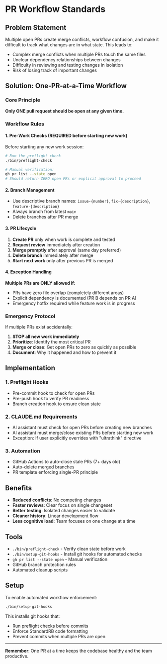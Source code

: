 # PR Workflow Standards

## Problem Statement
Multiple open PRs create merge conflicts, workflow confusion, and make it difficult to track what changes are in what state. This leads to:
- Complex merge conflicts when multiple PRs touch the same files
- Unclear dependency relationships between changes
- Difficulty in reviewing and testing changes in isolation
- Risk of losing track of important changes

## Solution: One-PR-at-a-Time Workflow

### Core Principle
**Only ONE pull request should be open at any given time.**

### Workflow Rules

#### 1. Pre-Work Checks (REQUIRED before starting new work)
Before starting any new work session:
```bash
# Run the preflight check
./bin/preflight-check

# Manual verification:
gh pr list --state open
# Should return ZERO open PRs or explicit approval to proceed
```

#### 2. Branch Management
- Use descriptive branch names: `issue-{number}`, `fix-{description}`, `feature-{description}`
- Always branch from latest `main`
- Delete branches after PR merge

#### 3. PR Lifecycle
1. **Create PR** only when work is complete and tested
2. **Request review** immediately after creation
3. **Merge promptly** after approval (same day preferred)
4. **Delete branch** immediately after merge
5. **Start next work** only after previous PR is merged

#### 4. Exception Handling
**Multiple PRs are ONLY allowed if:**
- PRs have zero file overlap (completely different areas)
- Explicit dependency is documented (PR B depends on PR A)
- Emergency hotfix required while feature work is in progress

### Emergency Protocol
If multiple PRs exist accidentally:
1. **STOP all new work immediately**
2. **Prioritize**: Identify the most critical PR
3. **Merge or close**: Get open PRs to zero as quickly as possible
4. **Document**: Why it happened and how to prevent it

## Implementation

### 1. Preflight Hooks
- Pre-commit hook to check for open PRs
- Pre-push hook to verify PR readiness
- Branch creation hook to ensure clean state

### 2. CLAUDE.md Requirements
- AI assistant must check for open PRs before creating new branches
- AI assistant must merge/close existing PRs before starting new work
- Exception: If user explicitly overrides with "ultrathink" directive

### 3. Automation
- GitHub Actions to auto-close stale PRs (7+ days old)
- Auto-delete merged branches
- PR template enforcing single-PR principle

## Benefits
- **Reduced conflicts**: No competing changes
- **Faster reviews**: Clear focus on single changeset
- **Better testing**: Isolated changes easier to validate
- **Cleaner history**: Linear development flow
- **Less cognitive load**: Team focuses on one change at a time

## Tools
- `./bin/preflight-check` - Verify clean state before work
- `./bin/setup-git-hooks` - Install git hooks for automated checks
- `gh pr list --state open` - Manual verification
- GitHub branch protection rules
- Automated cleanup scripts

## Setup
To enable automated workflow enforcement:
```bash
./bin/setup-git-hooks
```

This installs git hooks that:
- Run preflight checks before commits
- Enforce StandardRB code formatting
- Prevent commits when multiple PRs are open

---
**Remember**: One PR at a time keeps the codebase healthy and the team productive.